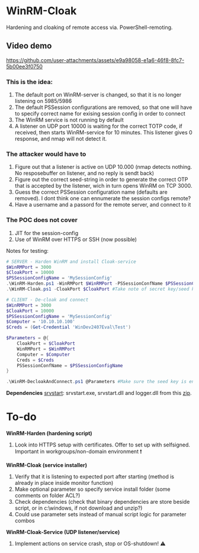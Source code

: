 # WinRM-Cloak
Hardening and cloaking of remote access via. PowerShell-remoting.

## Video demo

https://github.com/user-attachments/assets/e9a98058-e1a6-46f8-8fc7-5b00ee3f0750



### This is the idea:
1. The default port on WinRM-server is changed, so that it is no longer listening on 5985/5986
2. The default PSSession configurations are removed, so that one will have to specify correct name for exising session config in order to connect
3. The WinRM service is not running by default
4. A listener on UDP port 10000 is waiting for the correct TOTP code, if received, then starts WinRM-service for 10 minutes. This listener gives 0 response, and nmap will not detect it.

### The attacker would have to
1. Figure out that a listener is active on UDP 10.000 (nmap detects nothing. No resposebuffer on listener, and no reply is sendt back)
2. Figure out the correct seed-string in order to generate the correct OTP that is accepted by the listener, wich in turn opens WinRM on TCP 3000.
3. Guess the correct PSSession configuration name (defaults are removed). I dont think one can ennumerate the session configs remote?
4. Have a username and a passord for the remote server, and connect to it

### The POC does not cover
1. JIT for the session-config
2. Use of WinRM over HTTPS or SSH (now possible)


Notes for testing:
```PowerShell
# SERVER - Harden WinRM and install Cloak-service
$WinRMPort = 3000
$CloakPort = 10000
$PSSessionConfigName = 'MySessionConfig'
.\WinRM-Harden.ps1 -WinRMPort $WinRMPort -PSSessionConfName $PSSessionConfigName -Harden
.\WinRM-Cloak.ps1 -CloakPort $CloakPort #Take note of secret key/seed key for TOTP from console, or get from "WinRM-Cloak-Service.ini" after install.

# CLIENT - De-cloak and connect
$WinRMPort = 3000
$CloakPort = 10000
$PSSessionConfigName = 'MySessionConfig'
$Computer = '10.10.10.100'
$Creds = (Get-Credential 'WinDev2407Eval\Test')

$Parameters = @{
    CloakPort = $CloakPort
    WinRMPort = $WinRMPort
    Computer = $Computer
    Creds = $Creds
    PSSessionConfName = $PSSessionConfigName
}

.\WinRM-DecloakAndConnect.ps1 @Parameters #Make sure the seed key is entered into an autenticator, so that you have your OTP ready (or send the key itself using TOTPSecreyKey-parameter)
```

**Dependencies**
[srvstart](https://github.com/rozanski/srvstart/blob/master/srvstart/srvstart_run.v110.zip): srvstart.exe, srvstart.dll and logger.dll from this [zip](https://github.com/rozanski/srvstart/blob/master/srvstart/srvstart_run.v110.zip).

# To-do
**WinRM-Harden (hardening script)**
1. Look into HTTPS setup with certificates. Offer to set up with selfsigned. Important in workgroups/non-domain environment ❗

**WinRM-Cloak (service installer)**
1. Verify that it is listening to expected port after starting (method is already in place inside monitor function)
2. Make optional parameter so specify service install folder (some comments on folder ACL?)
3. Check dependencies (check that binary dependencies are store beside script, or in c:\windows, if not download and unzip?)
4. Could use parameter sets instead of manual script logic for parameter combos


**WinRM-Cloak-Service (UDP listener/service)**
1. Implement actions on service crash, stop or OS-shutdown! ⚠️
